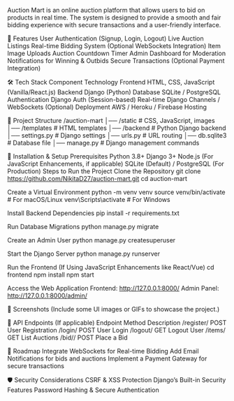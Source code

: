 Auction Mart is an online auction platform that allows users to bid on products in real time. The system is designed to provide a smooth and fair bidding experience with secure transactions and a user-friendly interface.

🚀 Features
User Authentication (Signup, Login, Logout)
Live Auction Listings
Real-time Bidding System (Optional WebSockets Integration)
Item Image Uploads
Auction Countdown Timer
Admin Dashboard for Moderation
Notifications for Winning & Outbids
Secure Transactions (Optional Payment Integration)

🛠 Tech Stack
Component	Technology
Frontend	HTML, CSS, JavaScript (Vanilla/React.js)
Backend	Django (Python)
Database	SQLite / PostgreSQL
Authentication	Django Auth (Session-based)
Real-time	Django Channels / WebSockets (Optional)
Deployment	AWS / Heroku / Firebase Hosting

📁 Project Structure
/auction-mart
│── /static        # CSS, JavaScript, images
│── /templates     # HTML templates
│── /backend       # Python Django backend
│── settings.py    # Django settings
│── urls.py        # URL routing
│── db.sqlite3     # Database file
│── manage.py      # Django management commands

🚀 Installation & Setup
Prerequisites
Python 3.8+
Django 3+
Node.js (For JavaScript Enhancements, if applicable)
SQLite (Default) / PostgreSQL (For Production)
Steps to Run the Project
Clone the Repository
git clone https://github.com/NikitaD27/auction-mart.git
cd auction-mart

Create a Virtual Environment
python -m venv venv
source venv/bin/activate  # For macOS/Linux
venv\Scripts\activate     # For Windows

Install Backend Dependencies
pip install -r requirements.txt

Run Database Migrations
python manage.py migrate

Create an Admin User
python manage.py createsuperuser

Start the Django Server
python manage.py runserver

Run the Frontend (If Using JavaScript Enhancements like React/Vue)
cd frontend
npm install
npm start

Access the Web Application
Frontend: http://127.0.0.1:8000/
Admin Panel: http://127.0.0.1:8000/admin/

📸 Screenshots
(Include some UI images or GIFs to showcase the project.)

🔗 API Endpoints (If applicable)
Endpoint	Method	Description
/register/	POST	User Registration
/login/	POST	User Login
/logout/	GET	Logout User
/items/	GET	List Auctions
/bid/<id>/	POST	Place a Bid

🎯 Roadmap
 Integrate WebSockets for Real-time Bidding
 Add Email Notifications for bids and auctions
 Implement a Payment Gateway for secure transactions

🛡 Security Considerations
CSRF & XSS Protection
Django’s Built-in Security Features
Password Hashing & Secure Authentication
